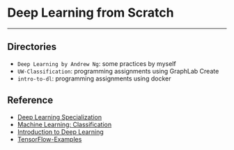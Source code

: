 # Deep Learning from Scratch

------

## Directories
* `Deep Learning by Andrew Ng`: some practices by myself
* `UW-Classification`: programming assignments using GraphLab Create
* `intro-to-dl`: programming assignments using docker

## Reference
* [Deep Learning Specialization](https://www.coursera.org/specializations/deep-learning)
* [Machine Learning: Classification](https://www.coursera.org/learn/ml-classification)
* [Introduction to Deep Learning](https://www.coursera.org/learn/intro-to-deep-learning)
* [TensorFlow-Examples](https://github.com/aymericdamien/TensorFlow-Examples)
